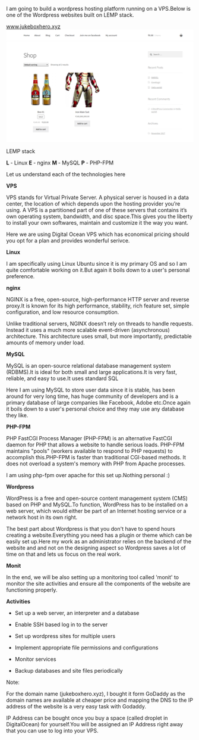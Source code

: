 I am going to build a wordpress hosting platform running on a VPS.Below is one of the Wordpress websites built on LEMP stack.

www.jukeboxhero.xyz
![Alt text](https://github.com/Souvikray/Wordpress-on-LEMP-stack/blob/master/screenshot1.png?raw=true "Optional Title")

LEMP stack

<b> L </b> - Linux  <b>  E </b> - nginx  <b>  M </b> - MySQL  <b>  P </b> - PHP-FPM

Let us understand each of the technologies here

<b> VPS </b>

VPS stands for Virtual Private Server. A physical server is housed in a data center, the location of which depends upon the hosting provider you’re using. A VPS is a partitioned part of one of these servers that contains it’s own operating system, bandwidth, and disc space.This gives you the liberty to install your own softwares, maintain and customize it the way you want.

Here we are using Digital Ocean VPS which has economical pricing should you opt for a plan and provides wonderful serivce.

<b> Linux </b>

I am specifically using Linux Ubuntu since it is my primary OS and so I am quite comfortable working on it.But again it boils down to a user's personal preference.

<b> nginx </b>

NGINX is a free, open-source, high-performance HTTP server and reverse proxy.It is known for its high performance, stability, rich feature set, simple configuration, and low resource consumption.

Unlike traditional servers, NGINX doesn’t rely on threads to handle requests. Instead it uses a much more scalable event-driven (asynchronous) architecture. This architecture uses small, but more importantly, predictable amounts of memory under load.

<b> MySQL </b>

MySQL is an open-source relational database management system (RDBMS).It is ideal for both small and large applications.It is very fast, reliable, and easy to use.It uses standard SQL

Here I am using MySQL to store user data since it is stable, has been around for very long time, has huge community of developers and is a primary database of large companies like Facebook, Adobe etc.Once again it boils down to a user's personal choice and they may use any database they like.

<b> PHP-FPM </b>

PHP FastCGI Process Manager (PHP-FPM) is an alternative FastCGI daemon for PHP that allows a website to handle serious loads. PHP-FPM maintains "pools" (workers available to respond to PHP requests) to accomplish this.PHP-FPM is faster than traditional CGI-based methods. It does not overload a system's memory with PHP from Apache processes.

I am using php-fpm over apache for this set up.Nothing personal :)

<b> Wordpress </b>

WordPress is a free and open-source content management system (CMS) based on PHP and MySQL.To function, WordPress has to be installed on a web server, which would either be part of an Internet hosting service or a network host in its own right.

The best part about Wordpress is that you don't have to spend hours creating a website.Everything you need has a plugin or theme which can be easily set up.Here my work as an administrator relies on the backend of the website and and not on the designing aspect so Wordpress saves a lot of time on that and lets us focus on the real work.

<b> Monit </b>

In the end, we will be also setting up a monitoring tool called 'monit' to monitor the site activities and ensure all the components of the website are functioning properly.

<b> Activities </b>

- Set up a web server, an interpreter and a database
  
- Enable SSH based log in to the server  
  
- Set up wordpress sites for multiple users
  
- Implement appropriate file permissions and configurations
  
- Monitor services
  
- Backup databases and site files periodically  

Note:

For the domain name (jukeboxhero.xyz), I bought it form GoDaddy as the domain names are available at cheaper price and mapping the DNS to the IP address of the website is a very easy task with Godaddy.

IP Address can be bought once you buy a space (called droplet in DigitalOcean) for yourself.You will be assigned an IP Address right away that you can use to log into your VPS.



